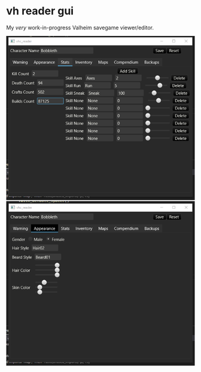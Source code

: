 # vh reader gui
My *very* work-in-progress Valheim savegame viewer/editor.

![preview stats panel](/screenshots/wip_stats.png?raw=true "preview stats panel")
![preview appearance panel](/screenshots/wip_looks.png?raw=true "preview appearance panel")
